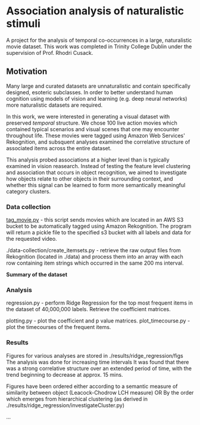 # Association analysis of naturalistic stimuli

A project for the analysis of temporal co-occurrences in a large, naturalistic movie dataset. This work was completed in Trinity College Dublin under the supervision of Prof. Rhodri Cusack.

## Motivation
Many large and curated datasets are unnaturalistic and contain specifically designed, esoteric subclasses. In order to better understand human cognition using models of vision and learning (e.g. deep neural networks) more naturalistic datasets are required.

In this work, we were interested in generating a visual dataset with preserved *temporal* structure. We chose 100 live action movies which contained typical scenarios and visual scenes that one may encounter throughout life. These movies were tagged using Amazon Web Services' Rekognition, and subsquent analyses examined the correlative structure of associated items across the entire dataset.

This analysis probed associations at a higher level than is typically examined in vision reasearch. Instead of testing the feature level clustering and association that occurs in object recognition, we aimed to investigate how objects relate to other objects in their surrounding context, and whether this signal can be learned to form more semantically meaningful category clusters.

### Data collection

[tag_movie.py](https://github.com/ClionaOD/associations/blob/master/data-collection/tag_movies.py) - this script sends movies which are located in an AWS S3 bucket to be automatically tagged using Amazon Rekognition. The program will return a pickle file to the specified s3 bucket with all labels and data for the requested video.

./data-collection/create_itemsets.py - retrieve the raw output files from Rekognition (located in ./data) and process them into an array with each row containing item strings which occurred in the same 200 ms interval. 

**Summary of the dataset**


### Analysis

regression.py - perform Ridge Regression for the top most frequent items in the dataset of 40,000,000 labels. Retrieve the coefficient matrices.

plotting.py - plot the coefficient and p value matrices.
plot_timecourse.py - plot the timecourses of the frequent items.

### Results
Figures for various analyses are stored in ./results/ridge_regression/figs
The analysis was done for increasing time intervals
It was found that there was a strong correlative structure over an extended period of time, with the trend beginning to decrease at approx. 15 mins.

Figures have been ordered either according to a semantic measure of similarity between object (Leacock-Chodrow LCH measure)
OR
By the order which emerges from hierarchical clustering (as derived in ./results/ridge_regression/investigateCluster.py)


...
